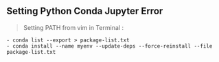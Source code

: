 Setting Python Conda Jupyter Error
----------------------

> Setting PATH from vim in Terminal :

    - conda list --export > package-list.txt
    - conda install --name myenv --update-deps --force-reinstall --file package-list.txt
